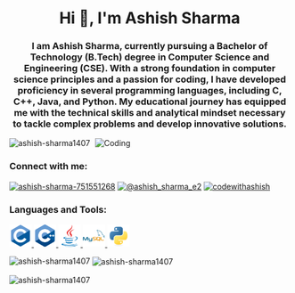 

<h1 align="center">Hi 👋, I'm Ashish Sharma</h1>
<h3 align="center">I am Ashish Sharma, currently pursuing a Bachelor of Technology (B.Tech) degree in Computer Science and Engineering (CSE). With a strong foundation in computer science principles and a passion for coding, I have developed proficiency in several programming languages, including C, C++, Java, and Python. My educational journey has equipped me with the technical skills and analytical mindset necessary to tackle complex problems and develop innovative solutions.</h3>

<img align= "right" alt="Coding" width="350" src="https://i.giphy.com/media/v1.Y2lkPTc5MGI3NjExYnpmZm82bWNyaG45NzljNjNoMGwyZHAyZ2pib25tNWxzc2NoYnJ3NSZlcD12MV9pbnRlcm5hbF9naWZfYnlfaWQmY3Q9Zw/du3J3cXyzhj75IOgvA/giphy.gif">

<p align="left"> <img src="https://komarev.com/ghpvc/?username=ashish-sharma1407&label=Profile%20views&color=0e75b6&style=flat" alt="ashish-sharma1407" /> </p>

<h3 align="left">Connect with me:</h3>
<p align="left">
<a href="https://linkedin.com/in/ashish-sharma-751551268" target="blank"><img align="center" src="https://raw.githubusercontent.com/rahuldkjain/github-profile-readme-generator/master/src/images/icons/Social/linked-in-alt.svg" alt="ashish-sharma-751551268" height="30" width="40" /></a>
<a href="https://www.hackerrank.com/@ashish_sharma_e2" target="blank"><img align="center" src="https://raw.githubusercontent.com/rahuldkjain/github-profile-readme-generator/master/src/images/icons/Social/hackerrank.svg" alt="@ashish_sharma_e2" height="30" width="40" /></a>
<a href="https://www.leetcode.com/codewithashish" target="blank"><img align="center" src="https://raw.githubusercontent.com/rahuldkjain/github-profile-readme-generator/master/src/images/icons/Social/leet-code.svg" alt="codewithashish" height="30" width="40" /></a>
</p>

<h3 align="left">Languages and Tools:</h3>
<p align="left"> <a href="https://www.cprogramming.com/" target="_blank" rel="noreferrer"> <img src="https://raw.githubusercontent.com/devicons/devicon/master/icons/c/c-original.svg" alt="c" width="40" height="40"/> </a> <a href="https://www.w3schools.com/cpp/" target="_blank" rel="noreferrer"> <img src="https://raw.githubusercontent.com/devicons/devicon/master/icons/cplusplus/cplusplus-original.svg" alt="cplusplus" width="40" height="40"/> </a> <a href="https://www.java.com" target="_blank" rel="noreferrer"> <img src="https://raw.githubusercontent.com/devicons/devicon/master/icons/java/java-original.svg" alt="java" width="40" height="40"/> </a> <a href="https://www.mysql.com/" target="_blank" rel="noreferrer"> <img src="https://raw.githubusercontent.com/devicons/devicon/master/icons/mysql/mysql-original-wordmark.svg" alt="mysql" width="40" height="40"/> </a> <a href="https://www.python.org" target="_blank" rel="noreferrer"> <img src="https://raw.githubusercontent.com/devicons/devicon/master/icons/python/python-original.svg" alt="python" width="40" height="40"/> </a> </p>

<p><img align="left" src="https://github-readme-stats.vercel.app/api/top-langs?username=ashish-sharma1407&show_icons=true&locale=en&layout=compact" alt="ashish-sharma1407" /></p>

<p>&nbsp;<img align="center" src="https://github-readme-stats.vercel.app/api?username=ashish-sharma1407&show_icons=true&locale=en" alt="ashish-sharma1407" /></p>

<p><img align="center" src="https://github-readme-streak-stats.herokuapp.com/?user=ashish-sharma1407&" alt="ashish-sharma1407" /></p>
